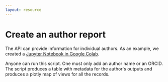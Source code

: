 ```yaml
---
layout: resource
---
```


# Create an author report

The API can provide information for individual authors. As an example, we created a [Jupyter Notebook in Google Colab](https://colab.research.google.com/drive/1tl25Lc_SGk1OKjnMA54HeRaVM3VYUpYP?usp=sharing). 

Anyone can run this script. One must only add an author name or an ORCID. The script produces a table with metadata for the author's outputs and produces a plotly map of views for all the records.
